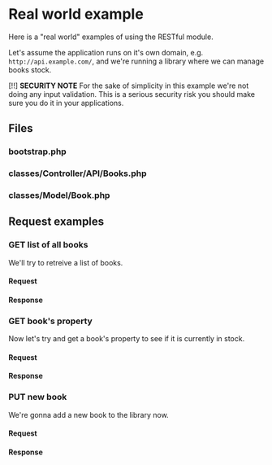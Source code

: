 # Real world example

Here is a "real world" examples of using the RESTful module.

Let's assume the application runs on it's own domain, e.g. `http://api.example.com/`,
and we're running a library where we can manage books stock.

[!!] **SECURITY NOTE**
For the sake of simplicity in this example we're not doing any input
validation. This is a serious security risk you should make sure you do it in
your applications.


## Files

### bootstrap.php


### classes/Controller/API/Books.php


### classes/Model/Book.php




## Request examples


### GET list of all books

We'll try to retreive a list of books.

#### Request


#### Response


### GET book's property

Now let's try and get a book's property to see if it is currently in stock.

#### Request


#### Response


### PUT new book

We're gonna add a new book to the library now.

#### Request


#### Response

